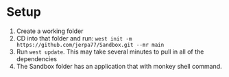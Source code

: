 # Setup
1. Create a working folder
2. CD into that folder and run:
   `west init -m https://github.com/jerpa77/Sandbox.git --mr main`
3. Run `west update`. This may take several minutes to pull in all of the dependencies
4. The Sandbox folder has an application that with monkey shell command.
